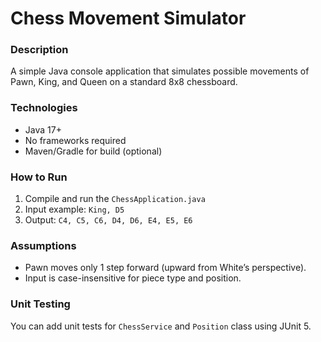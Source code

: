 # Chess Movement Simulator

### Description
A simple Java console application that simulates possible movements of Pawn, King, and Queen on a standard 8x8 chessboard.

### Technologies
- Java 17+
- No frameworks required
- Maven/Gradle for build (optional)

### How to Run
1. Compile and run the `ChessApplication.java`
2. Input example: `King, D5`
3. Output: `C4, C5, C6, D4, D6, E4, E5, E6`

### Assumptions
- Pawn moves only 1 step forward (upward from White’s perspective).
- Input is case-insensitive for piece type and position.

### Unit Testing
You can add unit tests for `ChessService` and `Position` class using JUnit 5.

